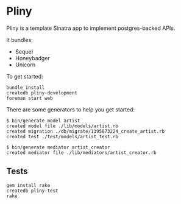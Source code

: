 # Pliny

Pliny is a template Sinatra app to implement postgres-backed APIs.

It bundles:

- Sequel
- Honeybadger
- Unicorn

To get started:

```
bundle install
createdb pliny-development
foreman start web
```

There are some generators to help you get started:

```
$ bin/generate model artist
created model file ./lib/models/artist.rb
created migration ./db/migrate/1395873224_create_artist.rb
created test ./test/models/artist_test.rb

$ bin/generate mediator artist_creator
created mediator file ./lib/mediators/artist_creator.rb
```

## Tests

```
gem install rake
createdb pliny-test
rake
```
